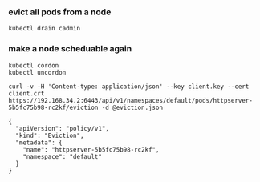 ### evict all pods from a node
```
kubectl drain cadmin
```
### make a node scheduable again
```
kubectl cordon
kubectl uncordon
```

```
curl -v -H 'Content-type: application/json' --key client.key --cert client.crt https://192.168.34.2:6443/api/v1/namespaces/default/pods/httpserver-5b5fc75b98-rc2kf/eviction -d @eviction.json

{
  "apiVersion": "policy/v1",
  "kind": "Eviction",
  "metadata": {
    "name": "httpserver-5b5fc75b98-rc2kf",
    "namespace": "default"
  }
}
```